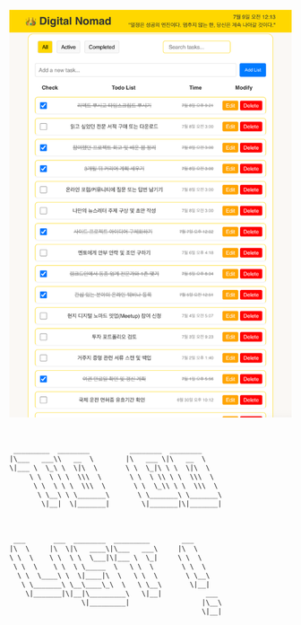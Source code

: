 ![미리보기 이미지](public/preview.png)

<pre>
<code>

 _________  ________          ________  ________     
|\___   ___\\   __  \        |\   ___ \|\   __  \    
\|___ \  \_\ \  \|\  \       \ \  \_|\ \ \  \|\  \   
     \ \  \ \ \  \\\  \       \ \  \ \\ \ \  \\\  \  
      \ \  \ \ \  \\\  \       \ \  \_\\ \ \  \\\  \ 
       \ \__\ \ \_______\       \ \_______\ \_______\
        \|__|  \|_______|        \|_______|\|_______|
                                                     
                                                     
                                                     
 ___       ___  ________  _________        ___       
|\  \     |\  \|\   ____\|\___   ___\     |\  \      
\ \  \    \ \  \ \  \___|\|___ \  \_|     \ \  \     
 \ \  \    \ \  \ \_____  \   \ \  \       \ \  \    
  \ \  \____\ \  \|____|\  \   \ \  \       \ \__\   
   \ \_______\ \__\____\_\  \   \ \__\       \|__|   
    \|_______|\|__|\_________\   \|__|           ___ 
                  \|_________|                  |\__\
                                                \|__|

</code>
</pre>
